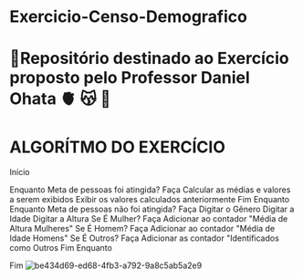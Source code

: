 # Exercicio-Censo-Demografico
#  🎥Repositório destinado ao Exercício proposto pelo Professor Daniel Ohata 🫀 😽 💌
# ALGORÍTMO DO EXERCÍCIO 
Início

Enquanto Meta de pessoas foi atingida? Faça
     Calcular as médias e valores a serem exibidos
     Exibir os valores calculados anteriormente
Fim Enquanto
Enquanto Meta de pessoas não foi atingida? Faça
     Digitar o Gênero
     Digitar a Idade
     Digitar a Altura
     Se É Mulher? Faça
        Adicionar ao contador "Média de Altura Mulheres"
     Se É Homem? Faça
        Adicionar ao contador "Média de Idade Homens" 
     Se É Outros? Faça
        Adicionar as contador "Identificados como Outros
Fim Enquanto

Fim
![be434d69-ed68-4fb3-a792-9a8c5ab5a2e9](https://user-images.githubusercontent.com/106120953/169927616-a44108f9-6706-4696-8e56-a12fe66fa9aa.jpg)
